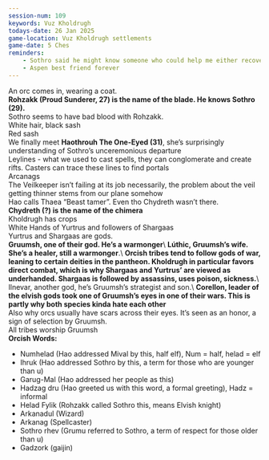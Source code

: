 ```yaml
---
session-num: 109
keywords: Vuz Kholdrugh
todays-date: 26 Jan 2025
game-location: Vuz Kholdrugh settlements
game-date: 5 Ches
reminders:
    - Sothro said he might know someone who could help me either recover my memories or help with the incarnation spell. He tells Mival that the person is a priestess he used to know who could communicate with his ancestors, but he didn’t tell Poko that cause Poko said he would be interested in it after they figure everything out with the Feywild.
    - Aspen best friend forever
---
```

An orc comes in, wearing a coat. \
**Rohzakk (Proud Sunderer, 27) is the name of the blade. He knows Sothro (29).**\
Sothro seems to have bad blood with Rohzakk.\
White hair, black sash\
Red sash\
We finally meet **Haothrouh The One-Eyed (31)**, she’s surprisingly understanding of Sothro’s unceremonious departure\
Leylines - what we used to cast spells, they can conglomerate and create rifts. Casters can trace these lines to find portals\
Arcanags\
The Veilkeeper isn’t failing at its job necessarily, the problem about the veil getting thinner stems from our plane somehow\
Hao calls Thaea “Beast tamer”. Even tho Chydreth wasn’t there.\
**Chydreth (?) is the name of the chimera**\
Kholdrugh has crops\
White Hands of Yurtrus and followers of Shargaas\
Yurtrus and Shargaas are gods.\
**Gruumsh, one of their god. He’s a warmonger**\ 
**Lúthic, Gruumsh’s wife. She’s a healer, still a warmonger**.\ 
**Orcish tribes tend to follow gods of war, leaning to certain deities in the pantheon. Kholdrugh in particular favors direct combat, which is why Shargaas and Yurtrus’ are viewed as underhanded. Shargaas is followed by assassins, uses poison, sickness.**\ 
Ilnevar, another god, he’s Gruumsh’s strategist and son.\ 
**Corellon, leader of the elvish gods took one of Gruumsh’s eyes in one of their wars. This is partly why both species kinda hate each other**\
Also why orcs usually have scars across their eyes. It’s seen as an honor, a sign of selection by Gruumsh.\
All tribes worship Gruumsh\
**Orcish Words:**
- Numhelad (Hao addressed Mival by this, half elf), Num = half, helad = elf
- Ihruk (Hao addressed Sothro by this, a term for those who are younger than u)
- Garug-Mal (Hao addressed her people as this)
- Hadzag dru (Hao greeted us with this word, a formal greeting), Hadz = informal
- Helad Fylik (Rohzakk called Sothro this, means Elvish knight)
- Arkanadul (Wizard)
- Arkanag (Spellcaster)
- Sothro rhev (Grumu referred to Sothro, a term of respect for those older than u)
- Gadzork (gaijin)


